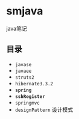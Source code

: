 # smjava

java笔记

## 目录

- `javase`
- `javaee`
- `struts2`
- `hibernate3.3.2`
- **`spring`**
- **`sshRegister`**
- `springmvc`
- `designPattern` 设计模式
